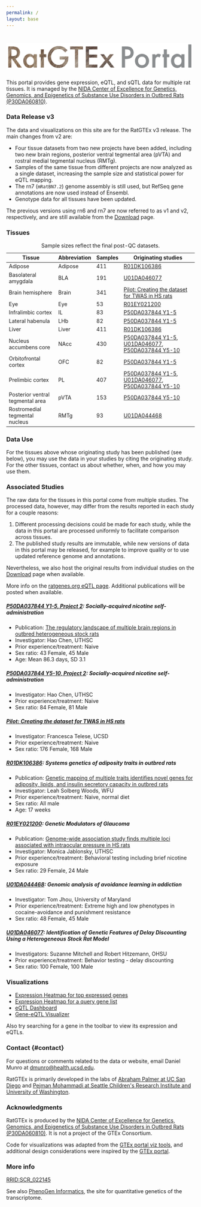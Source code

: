 ```yaml
---
permalink: /
layout: base
---
```


<h1 class="text-center mt-4">
    <img src="/assets/images/RatGTExPortal.png" class="img-fluid" width="500px" alt="RatGTEx Portal">
</h1>

This portal provides gene expression, eQTL, and sQTL data for multiple rat tissues. It is managed by the [NIDA Center of Excellence for Genetics, Genomics, and Epigenetics of Substance Use Disorders in Outbred Rats (P30DA060810)](https://ratgenes.org).

### Data Release v3

The data and visualizations on this site are for the RatGTEx v3 release. The main changes from v2 are:

- Four tissue datasets from two new projects have been added, including two new brain regions, posterior ventral tegmental area (pVTA) and rostral medial tegmental nucleus (RMTg).
- Samples of the same tissue from different projects are now analyzed as a single dataset, increasing the sample size and statistical power for eQTL mapping.
- The rn7 (`mRatBN7.2`) genome assembly is still used, but RefSeq gene annotations are now used instead of Ensembl.
- Genotype data for all tissues have been updated.

The previous versions using rn6 and rn7 are now referred to as v1 and v2, respectively, and are still available from the [Download](/download/) page.

### Tissues

<table class="table table-sm w-auto">
    <caption>Sample sizes reflect the final post-QC datasets.</caption>
    <thead>
        <tr><th>Tissue</th><th>Abbreviation</th><th>Samples</th><th>Originating studies</th></tr>
    </thead>
    <tbody>
        <tr><td>Adipose</td><td>Adipose</td><td>411</td><td><a href="#R01DK106386">R01DK106386</a></td></tr>
        <tr><td>Basolateral amygdala</td><td>BLA</td><td>191</td><td><a href="#U01DA046077">U01DA046077</a></td></tr>
        <tr><td>Brain hemisphere</td><td>Brain</td><td>341</td><td><a href="#pilot-twas">Pilot: Creating the dataset for TWAS in HS rats</a></td></tr>
        <tr><td>Eye</td><td>Eye</td><td>53</td><td><a href="#R01EY021200">R01EY021200</a></td></tr>
        <tr><td>Infralimbic cortex</td><td>IL</td><td>83</td><td><a href="#P50DA037844-y1-5">P50DA037844 Y1-5</a></td></tr>
        <tr><td>Lateral habenula</td><td>LHb</td><td>82</td><td><a href="#P50DA037844-y1-5">P50DA037844 Y1-5</a></td></tr>
        <tr><td>Liver</td><td>Liver</td><td>411</td><td><a href="#R01DK106386">R01DK106386</a></td></tr>
        <tr><td>Nucleus accumbens core</td><td>NAcc</td><td>430</td><td><a href="#P50DA037844-y1-5">P50DA037844 Y1-5</a>, <a href="#U01DA046077">U01DA046077</a>, <a href="#P50DA037844-y5-10">P50DA037844 Y5-10</a></td></tr>
        <tr><td>Orbitofrontal cortex</td><td>OFC</td><td>82</td><td><a href="#P50DA037844-y1-5">P50DA037844 Y1-5</a></td></tr>
        <tr><td>Prelimbic cortex</td><td>PL</td><td>407</td><td><a href="#P50DA037844-y1-5">P50DA037844 Y1-5</a>, <a href="#U01DA046077">U01DA046077</a>, <a href="#P50DA037844-y5-10">P50DA037844 Y5-10</a></td></tr>
        <tr><td>Posterior ventral tegmental area</td><td>pVTA</td><td>153</td><td><a href="#P50DA037844-y5-10">P50DA037844 Y5-10</a></td></tr>
        <tr><td>Rostromedial tegmental nucleus</td><td>RMTg</td><td>93</td><td><a href="#U01DA044468">U01DA044468</a></td></tr>
    </tbody>
</table>

### Data Use

For the tissues above whose originating study has been published (see below), you may use the data in your studies by citing the originating study. For the other tissues, contact us about whether, when, and how you may use them.

### Associated Studies

The raw data for the tissues in this portal come from multiple studies. The processed data, however, may differ from the results reported in each study for a couple reasons:

1. Different processing decisions could be made for each study, while the data in this portal are processed uniformly to facilitate comparison across tissues.
2. The published study results are immutable, while new versions of data in this portal may be released, for example to improve quality or to use updated reference genome and annotations.

Nevertheless, we also host the original results from individual studies on the [Download](/download/#studies) page when available.

More info on the [ratgenes.org eQTL page](https://ratgenes.org/research-projects/eqtl/). Additional publications will be posted when available.

##### <a id="P50DA037844-y1-5" href="https://ratgenes.org/research-projects/rp2/">P50DA037844 Y1-5, Project 2</a>: Socially-acquired nicotine self-administration

- Publication: [The regulatory landscape of multiple brain regions in outbred heterogeneous stock rats](https://academic.oup.com/nar/article/50/19/10882/6764417)
- Investigator: Hao Chen, UTHSC
- Prior experience/treatment: Naive
- Sex ratio: 43 Female, 45 Male
- Age: Mean 86.3 days, SD 3.1

##### <a id="P50DA037844-y5-10" href="https://ratgenes.org/research-projects/rp2/">P50DA037844 Y5-10, Project 2</a>: Socially-acquired nicotine self-administration

- Investigator: Hao Chen, UTHSC
- Prior experience/treatment: Naive
- Sex ratio: 84 Female, 81 Male

##### <a id="pilot-twas" href="https://ratgenes.org/2020-pilot-grants-awarded/">Pilot: Creating the dataset for TWAS in HS rats</a>

- Investigator: Francesca Telese, UCSD
- Prior experience/treatment: Naive  
- Sex ratio: 176 Female, 168 Male

##### <a id="R01DK106386" href="https://reporter.nih.gov/project-details/8941897">R01DK106386</a>: Systems genetics of adiposity traits in outbred rats

- Publication: [Genetic mapping of multiple traits identifies novel genes for adiposity, lipids, and insulin secretory capacity in outbred rats](https://diabetesjournals.org/diabetes/article-abstract/72/1/135/147723/Genetic-Mapping-of-Multiple-Traits-Identifies)
- Investigator: Leah Solberg Woods, WFU
- Prior experience/treatment: Naive, normal diet
- Sex ratio: All male
- Age: 17 weeks

##### <a id="R01EY021200" href="https://reporter.nih.gov/project-details/10361394">R01EY021200</a>: Genetic Modulators of Glaucoma

- Publication: [Genome-wide association study finds multiple loci associated with intraocular pressure in HS rats](https://doi.org/10.3389/fgene.2022.1029058)
- Investigator: Monica Jablonsky, UTHSC
- Prior experience/treatment: Behavioral testing including brief nicotine exposure
- Sex ratio: 29 Female, 24 Male

##### <a id="U01DA044468" href="https://ratgenes.org/research-projects-u01da044468/">U01DA044468</a>: Genomic analysis of avoidance learning in addiction

- Investigator: Tom Jhou, University of Maryland
- Prior experience/treatment: Extreme high and low phenotypes in cocaine-avoidance and punishment resistance
- Sex ratio: 48 Female, 45 Male

##### <a id="U01DA046077" href="https://ratgenes.org/research-projects-u01da046077/">U01DA046077</a>: Identification of Genetic Features of Delay Discounting Using a Heterogeneous Stock Rat Model

- Investigators: Suzanne Mitchell and Robert Hitzemann, OHSU
- Prior experience/treatment: Behavior testing - delay discounting
- Sex ratio: 100 Female, 100 Male

### Visualizations

- [Expression Heatmap for top expressed genes](/top-expressed/)
- [Expression Heatmap for a query gene list](/query-gene-expression/)
- [eQTL Dashboard](/eqtl-dashboard/)
- [Gene-eQTL Visualizer](/gene-eqtl-visualizer/)

Also try searching for a gene in the toolbar to view its expression and eQTLs.

### Contact {#contact}

For questions or comments related to the data or website, email Daniel Munro at [dmunro@health.ucsd.edu](mailto:dmunro@health.ucsd.edu).

RatGTEx is primarily developed in the labs of [Abraham Palmer at UC San Diego](https://palmerlab.org/) and [Pejman Mohammadi at Seattle Children's Research Institute and University of Washington](https://pejlab.org/).

### Acknowledgments

RatGTEx is produced by the [NIDA Center of Excellence for Genetics, Genomics, and Epigenetics of Substance Use Disorders in Outbred Rats (P30DA060810)](https://ratgenes.org). It is not a project of the GTEx Consortium.

Code for visualizations was adapted from the [GTEx portal viz tools](https://github.com/broadinstitute/gtex-viz), and additional design considerations were inspired by the [GTEx portal](https://gtexportal.org/).

### More info

[RRID:SCR_022145](https://scicrunch.org/resources/data/record/nlx_144509-1/SCR_022145/resolver)

See also [PhenoGen Informatics](https://phenogen.org/index.jsp), the site for quantitative genetics of the transcriptome.
